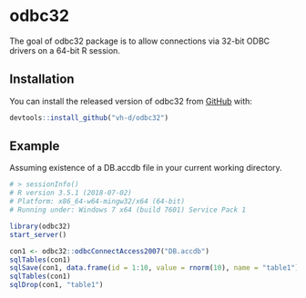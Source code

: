 # odbc32

The goal of odbc32 package is to allow connections via 32-bit ODBC drivers on a 64-bit R session.


## Installation

You can install the released version of odbc32 from [GitHub](https://github.com/vh-d/odbc32) with:

``` r
devtools::install_github("vh-d/odbc32")
```

## Example

Assuming existence of a DB.accdb file in your current working directory.

``` r
# > sessionInfo()
# R version 3.5.1 (2018-07-02)
# Platform: x86_64-w64-mingw32/x64 (64-bit)
# Running under: Windows 7 x64 (build 7601) Service Pack 1

library(odbc32)
start_server()

con1 <- odbc32::odbcConnectAccess2007("DB.accdb")
sqlTables(con1)
sqlSave(con1, data.frame(id = 1:10, value = rnorm(10), name = "table1"))
sqlTables(con1)
sqlDrop(con1, "table1")
```

